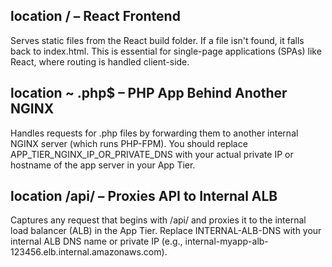 ## location / – React Frontend
Serves static files from the React build folder. If a file isn't found, it falls back to index.html. This is essential for single-page applications (SPAs) like React, where routing is handled client-side.

## location ~ \.php$ – PHP App Behind Another NGINX
Handles requests for .php files by forwarding them to another internal NGINX server (which runs PHP-FPM).
You should replace APP_TIER_NGINX_IP_OR_PRIVATE_DNS with your actual private IP or hostname of the app server in your App Tier.

## location /api/ – Proxies API to Internal ALB
Captures any request that begins with /api/ and proxies it to the internal load balancer (ALB) in the App Tier.
Replace INTERNAL-ALB-DNS with your internal ALB DNS name or private IP (e.g., internal-myapp-alb-123456.elb.internal.amazonaws.com).
